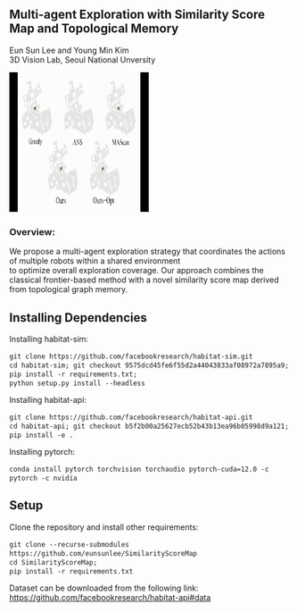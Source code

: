 ## Multi-agent Exploration with Similarity Score Map and Topological Memory
Eun Sun Lee and Young Min Kim<br />
3D Vision Lab, Seoul National Unversity


<img src="./docs/shortmovie.gif" width="250" height="250"/>

### Overview:
We propose a multi-agent exploration strategy that coordinates the actions of multiple robots within a shared environment <br />
to optimize overall exploration coverage. 
Our approach combines the classical frontier-based method with a novel similarity score map derived from topological graph memory.


## Installing Dependencies

Installing habitat-sim:
```
git clone https://github.com/facebookresearch/habitat-sim.git
cd habitat-sim; git checkout 9575dcd45fe6f55d2a44043833af08972a7895a9;
pip install -r requirements.txt;
python setup.py install --headless

```

Installing habitat-api:
```
git clone https://github.com/facebookresearch/habitat-api.git
cd habitat-api; git checkout b5f2b00a25627ecb52b43b13ea96b05998d9a121;
pip install -e .
```

Installing pytorch: 
```
conda install pytorch torchvision torchaudio pytorch-cuda=12.0 -c pytorch -c nvidia
```

## Setup
Clone the repository and install other requirements:
```
git clone --recurse-submodules https://github.com/eunsunlee/SimilarityScoreMap
cd SimilarityScoreMap;
pip install -r requirements.txt
```

Dataset can be downloaded from the following link: https://github.com/facebookresearch/habitat-api#data
